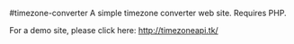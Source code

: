 #timezone-converter
A simple timezone converter web site. Requires PHP.

For a demo site, please click here: http://timezoneapi.tk/